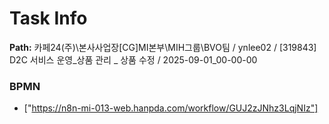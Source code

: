 # Task Info

**Path:** 카페24(주)\본사사업장\[CG]MI본부\MIH그룹\BVO팀 / ynlee02 / [319843] D2C 서비스 운영_상품 관리 _ 상품 수정 / 2025-09-01_00-00-00

### BPMN
- ["https://n8n-mi-013-web.hanpda.com/workflow/GUJ2zJNhz3LqjNIz"]

